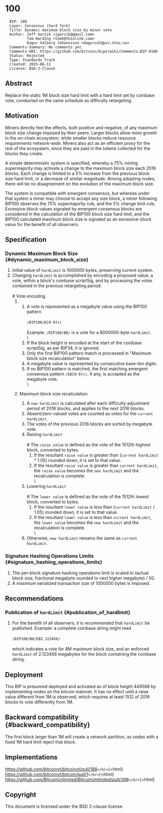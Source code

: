 # 100

      BIP: 100
      Layer: Consensus (hard fork)
      Title: Dynamic maximum block size by miner vote
      Author: Jeff Garzik <jgarzik@gmail.com>
              Tom Harding <tomh@thinlink.com>
              Dagur Valberg Johannsson <dagurval@pvv.ntnu.no>
      Comments-Summary: No comments yet.
      Comments-URI: https://github.com/bitcoin/bips/wiki/Comments:BIP-0100
      Status: Rejected
      Type: Standards Track
      Created: 2015-06-11
      License: BSD-2-Clause

## Abstract

Replace the static 1M block size hard limit with a hard limit set by
coinbase vote, conducted on the same schedule as difficulty retargeting.

## Motivation

Miners directly feel the effects, both positive and negative, of any
maximum block size change imposed by their peers. Larger blocks allow
more growth in the on-chain ecosystem, while smaller blocks reduce
resource requirements network-wide. Miners also act as an efficient
proxy for the rest of the ecosystem, since they are paid in the tokens
collected for the blocks they create.

A simple deterministic system is specified, whereby a 75% mining
supermajority may activate a change to the maximum block size each 2016
blocks. Each change is limited to a 5% increase from the previous block
size hard limit, or a decrease of similar magnitude. Among adopting
nodes, there will be no disagreement on the evolution of the maximum
block size.

The system is compatible with emergent consensus, but whereas under that
system a miner may choose to accept any size block, a miner following
BIP100 observes the 75% supermajority rule, and the 5% change limit
rule. Excessive-block values signaled by emergent consensus blocks are
considered in the calculation of the BIP100 block size hard limit, and
the BIP100 calculated maximum block size is signaled as an
excessive-block value for the benefit of all observers.

## Specification

### Dynamic Maximum Block Size {#dynamic_maximum_block_size}

1.  Initial value of `hardLimit` is 1000000 bytes, preserving current
    system.
2.  Changing `hardLimit` is accomplished by encoding a proposed value, a
    vote, within a block\'s coinbase scriptSig, and by processing the
    votes contained in the previous retargeting period.\
    \
    \# Vote encoding
    1.  1.  A vote is represented as a megabyte value using the BIP100
            pattern\
            \
            `/BIP100/B[0-9]+/`\
            \
            Example: `/BIP100/B8/` is a vote for a 8000000-byte
            `hardLimit`.\
            \
        2.  If the block height is encoded at the start of the coinbase
            scriptSig, as per BIP34, it is ignored.
        3.  Only the first BIP100 pattern match is processed in
            \"Maximum block size recalculation\" below.
        4.  A megabyte value is represented by consecutive base-ten
            digits.
        5.  If no BIP100 pattern is matched, the first matching emergent
            consensus pattern `/EB[0-9]+/`, if any, is accepted as the
            megabyte vote.\
            \

    2.  Maximum block size recalculation
        1.  A `new hardLimit` is calculated after each difficulty
            adjustment period of 2016 blocks, and applies to the next
            2016 blocks.
        2.  Absent/zero-valued votes are counted as votes for the
            `current hardLimit`.
        3.  The votes of the previous 2016 blocks are sorted by megabyte
            vote.
        4.  Raising `hardLimit`\
            \
            \# The `raise value` is defined as the vote of the 1512th
            highest block, converted to bytes.
            1.  If the resultant `raise value` is greater than
                (`current hardLimit` \* 1.05) rounded down, it is set to
                that value.
            2.  If the resultant `raise value` is greater than
                `current hardLimit`, the `raise value` becomes the
                `new hardLimit` and the recalculation is complete.\
                \
        5.  Lowering `hardLimit`\
            \
            \# The `lower value` is defined as the vote of the 1512th
            lowest block, converted to bytes.
            1.  If the resultant `lower value` is less than
                (`current hardLimit` / 1.05) rounded down, it is set to
                that value.
            2.  If the resultant `lower value` is less than
                `current hardLimit`, the `lower value` becomes the
                `new hardLimit` and the recalculation is complete.\
                \
        6.  Otherwise, `new hardLimit` remains the same as
            `current hardLimit`.

### Signature Hashing Operations Limits {#signature_hashing_operations_limits}

1.  The per-block signature hashing operations limit is scaled to
    (actual block size, fractional megabyte rounded to next higher
    megabyte) / 50.
2.  A maximum serialized transaction size of 1000000 bytes is imposed.

## Recommendations

### Publication of `hardLimit` {#publication_of_hardlimit}

1.  For the benefit of all observers, it is recommended that `hardLimit`
    be published. Example: a complete coinbase string might read\
    \
    `/BIP100/B8/EB2.123456/`\
    \
    which indicates a vote for 8M maximum block size, and an enforced
    `hardLimit` of 2.123456 megabytes for the block containing the
    coinbase string.

## Deployment

This BIP is presumed deployed and activated as of block height 449568 by
implementing nodes on the bitcoin mainnet. It has no effect until a
raise value different from 1M is observed, which requires at least 1512
of 2016 blocks to vote differently from 1M.

## Backward compatibility {#backward_compatibility}

The first block larger than 1M will create a network partition, as nodes
with a fixed 1M hard limit reject that block.

## Implementations

<https://github.com/bitcoinxt/bitcoinxt/pull/188>`</br>`{=html}
<https://github.com/bitcoinxt/bitcoin/pull/1>`</br>`{=html}
<https://github.com/BitcoinUnlimited/BitcoinUnlimited/pull/398>`</br>`{=html}

## Copyright

This document is licensed under the BSD 2-clause license.
